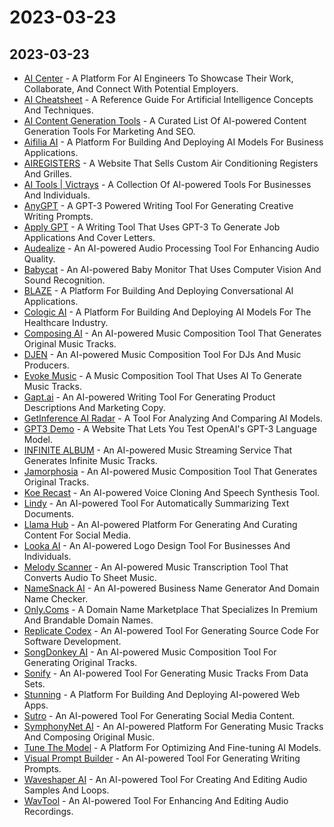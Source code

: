 # 2023-03-23

## 2023-03-23

* [AI Center](https://www.aicenter.ai/) - A Platform For AI Engineers To Showcase Their Work, Collaborate, And Connect With Potential Employers.
* [AI Cheatsheet](https://aicheatsheet.comuzi.xyz/) - A Reference Guide For Artificial Intelligence Concepts And Techniques.
* [AI Content Generation Tools](https://airtable.com/shrDxAxCCxAZVtMnt/tbl3FzgFjvvuYZMm9) - A Curated List Of AI-powered Content Generation Tools For Marketing And SEO.
* [Aifilia AI](https://www.aifilia.com/) - A Platform For Building And Deploying AI Models For Business Applications.
* [AIREGISTERS](https://airegisters.com/) - A Website That Sells Custom Air Conditioning Registers And Grilles.
* [AI Tools | Victrays](https://victrays.com/ai-tools/) - A Collection Of AI-powered Tools For Businesses And Individuals.
* [AnyGPT](https://anygpt.app/?ref=producthunt) - A GPT-3 Powered Writing Tool For Generating Creative Writing Prompts.
* [Apply GPT](https://www.applygpt.com/) - A Writing Tool That Uses GPT-3 To Generate Job Applications And Cover Letters.
* [Audealize](https://audealize.appspot.com/) - An AI-powered Audio Processing Tool For Enhancing Audio Quality.
* [Babycat](https://babycat.io/) - An AI-powered Baby Monitor That Uses Computer Vision And Sound Recognition.
* [BLAZE](https://www.blaze.tech/) - A Platform For Building And Deploying Conversational AI Applications.
* [Cologic AI](https://www.cologic.ai/) - A Platform For Building And Deploying AI Models For The Healthcare Industry.
* [Composing AI](https://composing.ai/) - An AI-powered Music Composition Tool That Generates Original Music Tracks.
* [DJEN](https://djen.co/) - An AI-powered Music Composition Tool For DJs And Music Producers.
* [Evoke Music](https://evokemusic.ai/music) - A Music Composition Tool That Uses AI To Generate Music Tracks.
* [Gapt.ai](https://gapt.ai/) - An AI-powered Writing Tool For Generating Product Descriptions And Marketing Copy.
* [GetInference AI Radar](https://airadar.getinference.com/) - A Tool For Analyzing And Comparing AI Models.
* [GPT3 Demo](https://gpt3demo.com/) - A Website That Lets You Test OpenAI's GPT-3 Language Model.
* [INFINITE ALBUM](https://www.infinitealbum.io/) - An AI-powered Music Streaming Service That Generates Infinite Music Tracks.
* [Jamorphosia](https://www.jamorphosia.com/en/) - An AI-powered Music Composition Tool That Generates Original Tracks.
* [Koe Recast](https://koe.ai/) - An AI-powered Voice Cloning And Speech Synthesis Tool.
* [Lindy](https://www.lindy.ai/) - An AI-powered Tool For Automatically Summarizing Text Documents.
* [Llama Hub](https://llamahub.ai/) - An AI-powered Platform For Generating And Curating Content For Social Media.
* [Looka AI](https://looka.com/) - An AI-powered Logo Design Tool For Businesses And Individuals.
* [Melody Scanner](https://melodyscanner.com/) - An AI-powered Music Transcription Tool That Converts Audio To Sheet Music.
* [NameSnack AI](https://www.namesnack.com/) - An AI-powered Business Name Generator And Domain Name Checker.
* [Only.Coms](https://onlycoms.com/) - A Domain Name Marketplace That Specializes In Premium And Brandable Domain Names.
* [Replicate Codex](https://www.replicatecodex.com/) - An AI-powered Tool For Generating Source Code For Software Development.
* [SongDonkey AI](https://songdonkey.ai/) - An AI-powered Music Composition Tool For Generating Original Tracks.
* [Sonify](https://www.sonify.io/product/) - An AI-powered Tool For Generating Music Tracks From Data Sets.
* [Stunning](https://stunning.so/dashboard) - A Platform For Building And Deploying AI-powered Web Apps.
* [Sutro](https://withsutro.com/) - An AI-powered Tool For Generating Social Media Content.
* [SymphonyNet AI](https://symphonynet.github.io/) - An AI-powered Platform For Generating Music Tracks And Composing Original Music.
* [Tune The Model](https://tunethemodel.com/) - A Platform For Optimizing And Fine-tuning AI Models.
* [Visual Prompt Builder](https://tools.saxifrage.xyz/prompt) - An AI-powered Tool For Generating Writing Prompts.
* [Waveshaper AI](https://waveshaper.ai/) - An AI-powered Tool For Creating And Editing Audio Samples And Loops.
* [WavTool](https://wavtool.com/) - An AI-powered Tool For Enhancing And Editing Audio Recordings.
